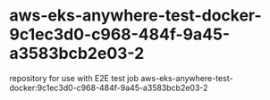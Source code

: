 # aws-eks-anywhere-test-docker-9c1ec3d0-c968-484f-9a45-a3583bcb2e03-2
repository for use with E2E test job aws-eks-anywhere-test-docker:9c1ec3d0-c968-484f-9a45-a3583bcb2e03-2
